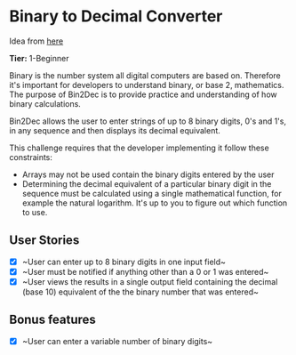 # Binary to Decimal Converter

Idea from [here](https://github.com/florinpop17/app-ideas)

**Tier:** 1-Beginner

Binary is the number system all digital computers are based on.
Therefore it's important for developers to understand binary, or base 2,
mathematics. The purpose of Bin2Dec is to provide practice and
understanding of how binary calculations.

Bin2Dec allows the user to enter strings of up to 8 binary digits, 0's
and 1's, in any sequence and then displays its decimal equivalent.

This challenge requires that the developer implementing it follow these
constraints:

-   Arrays may not be used contain the binary digits entered by the user
-   Determining the decimal equivalent of a particular binary digit in the
    sequence must be calculated using a single mathematical function, for
    example the natural logarithm. It's up to you to figure out which function
    to use.

## User Stories

-   [x] ~User can enter up to 8 binary digits in one input field~
-   [x] ~User must be notified if anything other than a 0 or 1 was entered~
-   [x] ~User views the results in a single output field containing the decimal (base 10) equivalent of the the binary number that was entered~

## Bonus features

-   [x] ~User can enter a variable number of binary digits~

